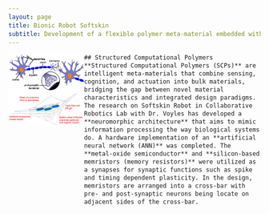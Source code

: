 ```yaml
---
layout: page
title: Bionic Robot Softskin
subtitle: Development of a flexible polymer meta-material embedded with neuromorphic architecture
---
```


<div>
    <div style="float:left; width:30%">
        <img src="/img/projects/bionic-robot-softskin/softskin0.jpg" class = "lazyload">
        <img src="/img/projects/bionic-robot-softskin/softskin1.png" class = "lazyload">
    </div>

    ## Structured Computational Polymers
    **Structured Computational Polymers (SCPs)** are intelligent meta-materials that combine sensing, cognition, and actuation into bulk materials, bridging the gap between novel material characteristics and integrated design paradigms. The research on Softskin Robot in Collaborative Robotics Lab with Dr. Voyles has developed a **neuromorphic architecture** that aims to mimic information processing the way biological systems do. A hardware implementation of an **artificial neural network (ANN)** was completed. The **metal-oxide semiconductor** and **silicon-based memristors (memory resistors)** were utilized as a synapses for synaptic functions such as spike and timing dependent plasticity. In the design, memristors are arranged into a cross-bar with pre- and post-synaptic neurons being locate on adjacent sides of the cross-bar.
</div>